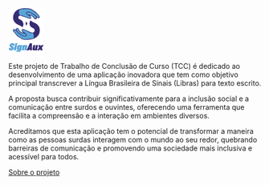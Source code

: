 <img src="./logotipo.png" width="70" height="90">

Este projeto de Trabalho de Conclusão de Curso (TCC) é dedicado ao desenvolvimento de uma aplicação inovadora que tem como objetivo principal transcrever a Língua Brasileira de Sinais (Libras) para texto escrito.

A proposta busca contribuir significativamente para a inclusão social e a comunicação entre surdos e ouvintes, oferecendo uma ferramenta que facilita a compreensão e a interação em ambientes diversos.

Acreditamos que esta aplicação tem o potencial de transformar a maneira como as pessoas surdas interagem com o mundo ao seu redor, quebrando barreiras de comunicação e promovendo uma sociedade mais inclusiva e acessível para todos.

[Sobre o projeto](#)
